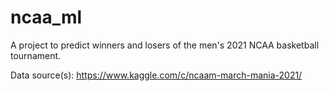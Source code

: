 # ncaa_ml
A project to predict winners and losers of the men's 2021 NCAA basketball tournament.

Data source(s):
https://www.kaggle.com/c/ncaam-march-mania-2021/
